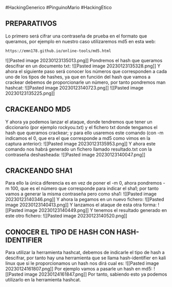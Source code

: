 #HackingGenerico #PinguinoMario #HackingEtico 
## PREPARATIVOS
Lo primero será cifrar una contraseña de prueba en el formato que queramos, por ejemplo en nuestro caso utilizaremos md5 en esta web:
```
https://emn178.github.io/online-tools/md5.html
```
![[Pasted image 20230123135013.png]]
Pondremos el hash que queramos descifrar en un documento txt:
![[Pasted image 20230123135328.png]]
Y ahora el siguiente paso será conocer los números que corresponden a cada uno de los tipos de hashes, ya que en función del hash que vamos a crackear debemos de proporcionarle un número, por tanto pondremos man hashcat:
![[Pasted image 20230123140723.png]]
![[Pasted image 20230123135225.png]]
## CRACKEANDO MD5
Y ahora ya podemos lanzar el ataque, donde tendremos que tener un diccionario (por ejemplo rockyou.txt) y el fichero txt donde tengamos el hash que queramos crackear; y para ello usaremos este comando (con -m indicamos el 0, que era el que corresponde a md5 como vimos en la captura anterior):
![[Pasted image 20230123135953.png]]
Y ahora este comando nos habrá generado un fichero llamado resultado.txt con la contraseña deshasheada:
![[Pasted image 20230123140047.png]]
## CRACKEANDO SHA1
Para ello la única diferencia es en vez de poner el -m 0, ahora pondremos -m 100, que es el número que corresponde para indicar el sha1; por tanto vamos a generar la misma contraseña pero como sha1:
![[Pasted image 20230123140346.png]]
Y ahora la pegamos en un nuevo fichero:
![[Pasted image 20230123140413.png]]
Y lanzamos el ataque de esta otra forma:
![[Pasted image 20230123140449.png]]
Y tenemos el resultado generado en este otro fichero:
![[Pasted image 20230123140520.png]]
## CONOCER EL TIPO DE HASH CON HASH-IDENTIFIER
Para utilizar la herramienta hashcat, debemos de indicarle el tipo de hash a descifrar, por tanto hay una herramienta que se llama hash-identifier en kali linux que si le proporcionamos un hash nos dirá cual es:
![[Pasted image 20230124161807.png]]
Por ejemplo vamos a pasarle un hash en md5:
![[Pasted image 20230124161847.png]]
Por tanto, sabiendo esto ya podemos utilizarlo en la herramienta hashcat.